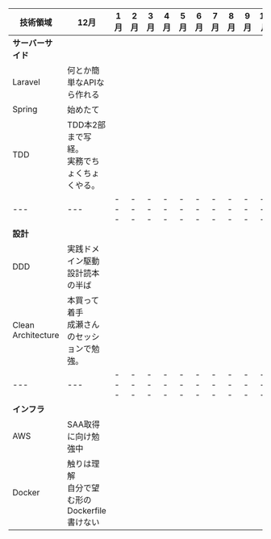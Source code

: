 |技術領域|12月|1月|2月|3月|4月|5月|6月|7月|8月|9月|10月|11月|12月
|---|---|---|---|---|---|---|---|---|---|---|---|---|---|
|**サーバーサイド**|
|Laravel|何とか簡単なAPIなら作れる|   |   |   |   |   |   |   |   |   |   |   |   |
|Spring|始めたて|   |   |   |   |   |   |   |   |   |   |   |
|TDD|TDD本2部まで写経。<br>実務でちょくちょくやる。||   |   |   |   |   |   |   |   |   |   |   |
|---|---|---|---|---|---|---|---|---|---|---|---|---|---|
|**設計**|
|DDD|実践ドメイン駆動設計読本の半ば|   |   |   |   |   |   |   |   |   |   |   |   |
|Clean Architecture|本買って着手<br>成瀬さんのセッションで勉強。|   |   |   |   |   |   |   |   |   |   |   |   |
|---|---|---|---|---|---|---|---|---|---|---|---|---|---|
|**インフラ**|
|AWS|SAA取得に向け勉強中|   |   |   |   |   |   |   |   |   |   |   |   |
|Docker|触りは理解<br>自分で望む形のDockerfile書けない|   |   |   |   |   |   |   |   |   |   |   |   |

